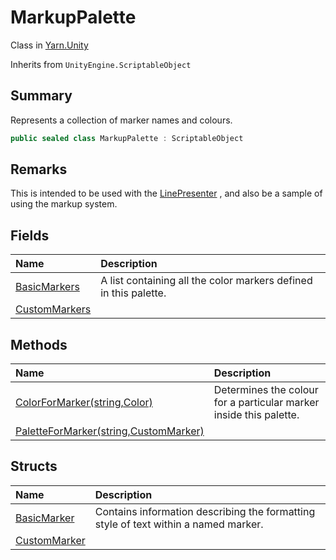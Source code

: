 # MarkupPalette

Class in [Yarn.Unity](/docs/api/csharp/yarn.unity.md)

Inherits from `UnityEngine.ScriptableObject`

## Summary


Represents a collection of marker names and colours.


```csharp
public sealed class MarkupPalette : ScriptableObject
```

## Remarks


This is intended to be used with the  [LinePresenter](yarn.unity.linepresenter.md) , and
also be a sample of using the markup system.


## Fields

|Name|Description|
|:---|:---|
|[BasicMarkers](/docs/api/csharp/yarn.unity.markuppalette.basicmarkers.md)|A list containing all the color markers defined in this palette.|
|[CustomMarkers](/docs/api/csharp/yarn.unity.markuppalette.custommarkers.md)||

## Methods

|Name|Description|
|:---|:---|
|[ColorForMarker(string,Color)](/docs/api/csharp/yarn.unity.markuppalette.colorformarker.md)|Determines the colour for a particular marker inside this palette.|
|[PaletteForMarker(string,CustomMarker)](/docs/api/csharp/yarn.unity.markuppalette.paletteformarker.md)||

## Structs

|Name|Description|
|:---|:---|
|[BasicMarker](/docs/api/csharp/yarn.unity.markuppalette.basicmarker.md)|Contains information describing the formatting style of text within a named marker.|
|[CustomMarker](/docs/api/csharp/yarn.unity.markuppalette.custommarker.md)||

